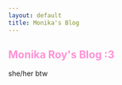 ```yaml
---
layout: default
title: Monika's Blog
---
```


<style>
    h1, h2, h3, h4, h5, h6 {
        color: #ff91d5;
    }

    header {
        border-bottom: 1px double #ff91d5;
    }
</style>

## **Monika Roy's Blog :3**
she/her btw
